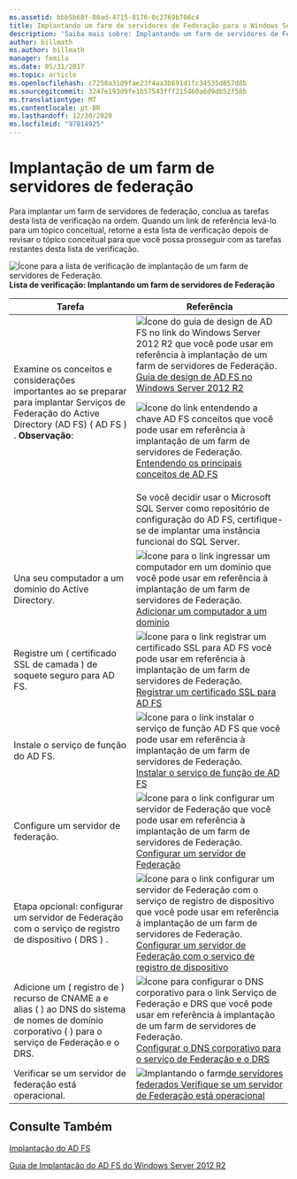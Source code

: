 ```yaml
---
ms.assetid: bbb5b68f-00ad-4715-8176-0c2769b706c4
title: Implantando um farm de servidores de Federação para o Windows Server 2012 R2 AD FS
description: 'Saiba mais sobre: Implantando um farm de servidores de Federação'
author: billmath
ms.author: billmath
manager: femila
ms.date: 05/31/2017
ms.topic: article
ms.openlocfilehash: c7258a31d9fae23f4aa3b691d1fc34535d857d8b
ms.sourcegitcommit: 3247e193d9fe1b57543fff215460a6d9db52f58b
ms.translationtype: MT
ms.contentlocale: pt-BR
ms.lasthandoff: 12/30/2020
ms.locfileid: "97814925"
---
```

# <a name="deploying-a-federation-server-farm"></a>Implantação de um farm de servidores de federação

Para implantar um farm de servidores de federação, conclua as tarefas desta lista de verificação na ordem. Quando um link de referência levá-lo para um tópico conceitual, retorne a esta lista de verificação depois de revisar o tópico conceitual para que você possa prosseguir com as tarefas restantes desta lista de verificação.

![Ícone para a lista de verificação de implantação de um farm de servidores de Federação. ](media/2b05dce3-938f-4168-9b8f-1f4398cbdb9b.gif)**Lista de verificação: Implantando um farm de servidores de Federação**

|Tarefa|Referência|
|--------|-------------|
|Examine os conceitos e considerações importantes ao se preparar para implantar Serviços de Federação do Active Directory (AD FS) \( AD FS \) . **Observação**:|![Ícone do guia de design de AD FS no link do Windows Server 2012 R2 que você pode usar em referência à implantação de um farm de servidores de Federação. ](media/faa393df-4856-4431-9eda-4f4e5be72a90.gif)[Guia de design de AD FS no Windows Server 2012 R2](../../ad-fs/design/AD-FS-Design-Guide-in-Windows-Server-2012-R2.md)<p>![Ícone do link entendendo a chave AD FS conceitos que você pode usar em referência à implantação de um farm de servidores de Federação. ](media/faa393df-4856-4431-9eda-4f4e5be72a90.gif)[Entendendo os principais conceitos de AD FS](../../ad-fs/technical-reference/Understanding-Key-AD-FS-Concepts.md)|
||Se você decidir usar o Microsoft SQL Server como repositório de configuração do AD FS, certifique-se de implantar uma instância funcional do SQL Server.|Aviso de [SQL Server](/sql/sql-server/) **:** no Windows Server 2012 R2, se você quiser criar um farm de AD FS e usar SQL Server para armazenar seus dados de configuração, poderá usar SQL Server 2008 e versões mais recentes, incluindo SQL Server 2012.|
|Una seu computador a um domínio do Active Directory.|![Ícone para o link ingressar um computador em um domínio que você pode usar em referência à implantação de um farm de servidores de Federação. ](media/faa393df-4856-4431-9eda-4f4e5be72a90.gif)[Adicionar um computador a um domínio](Join-a-Computer-to-a-Domain.md)|
|Registre um \( certificado SSL de camada \) de soquete seguro para AD FS.|![Ícone para o link registrar um certificado SSL para AD FS você pode usar em referência à implantação de um farm de servidores de Federação. ](media/bc6cea1a-1c6c-4124-8c8f-1df5adfe8c88.gif)[Registrar um certificado SSL para AD FS](Enroll-an-SSL-Certificate-for-AD-FS.md)|
|Instale o serviço de função do AD FS.|![Ícone para o link instalar o serviço de função AD FS que você pode usar em referência à implantação de um farm de servidores de Federação. ](media/bc6cea1a-1c6c-4124-8c8f-1df5adfe8c88.gif)[Instalar o serviço de função de AD FS](Install-the-AD-FS-Role-Service.md)|
|Configure um servidor de federação.|![Ícone para o link configurar um servidor de Federação que você pode usar em referência à implantação de um farm de servidores de Federação. ](media/bc6cea1a-1c6c-4124-8c8f-1df5adfe8c88.gif)[Configurar um servidor de Federação](Configure-a-Federation-Server.md)|
|Etapa opcional: configurar um servidor de Federação com o serviço de registro de dispositivo \( DRS \) .|![Ícone para o link configurar um servidor de Federação com o serviço de registro de dispositivo que você pode usar em referência à implantação de um farm de servidores de Federação. ](media/faa393df-4856-4431-9eda-4f4e5be72a90.gif)[Configurar um servidor de Federação com o serviço de registro de dispositivo](Configure-a-federation-server-with-Device-Registration-Service.md)|
|Adicione um \( registro de \) recurso de CNAME a e alias \( \) ao DNS do sistema de nomes de domínio corporativo \( \) para o serviço de Federação e o DRS.|![Ícone para configurar o DNS corporativo para o link Serviço de Federação e DRS que você pode usar em referência à implantação de um farm de servidores de Federação. ](media/faa393df-4856-4431-9eda-4f4e5be72a90.gif)[Configurar o DNS corporativo para o serviço de Federação e o DRS](Configure-Corporate-DNS-for-the-Federation-Service-and-DRS.md)|
|Verificar se um servidor de federação está operacional.|![Implantando o farm](media/faa393df-4856-4431-9eda-4f4e5be72a90.gif)[de servidores federados Verifique se um servidor de Federação está operacional](Verify-That-a-Federation-Server-Is-Operational.md)|


## <a name="see-also"></a>Consulte Também
[Implantação do AD FS](../../ad-fs/AD-FS-Deployment.md)

[Guia de Implantação do AD FS do Windows Server 2012 R2](../../ad-fs/deployment/Windows-Server-2012-R2-AD-FS-Deployment-Guide.md)

